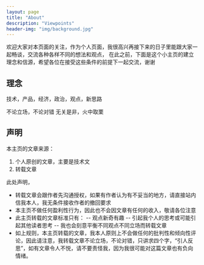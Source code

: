 ```yaml
---
layout: page
title: "About"
description: "Viewpoints" 
header-img: "img/background.jpg"
---
```


欢迎大家对本页面的关注，作为个人页面，我很高兴再接下来的日子里能跟大家一起畅谈，交流各种各样不同的想法和观点，
在此之前，下面是这个小主页的建立理念和信源，希望各位在接受这些条件的前提下一起交流，谢谢


## 理念

技术，产品，经济，政治，观点，新思路

不论立场，不论对错
无关是非，火中取栗


## 声明

本主页的文章来源：
1. 个人原创的文章，主要是技术文
2. 转载文章

此处声明，
- 转载文章会跟作者先沟通授权，如果有作者认为有不妥当的地方，请直接站内信我本人，我无条件接收作者的撤回要求
- 本主页不做任何盈利性行为，因此也不会因文章有任何的收入，敬请各位注意
- 此主页转载的文章标准只有：
-- 观点新奇有趣
-- 引起我个人的思考或可能引起其他读者思考
-- 我也会刻意平衡不同观点不同立场而转载文章
- 如上规则，本主页转载的文章，我本人原则上不会做任何的批判性和倾向性评论，因此请注意，我转载文章不论立场，不论对错，只讲求四个字，“引人反思”，如有文章令人不悦，请不要责怪我，因为我很可能对这篇文章也有负向情绪。





